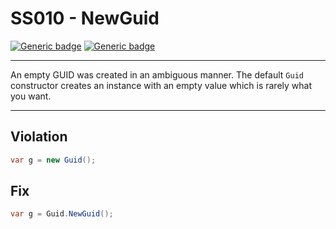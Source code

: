 # SS010 - NewGuid

[![Generic badge](https://img.shields.io/badge/Severity-Error-red.svg)](https://shields.io/) [![Generic badge](https://img.shields.io/badge/CodeFix-Yes-green.svg)](https://shields.io/)

---

An empty GUID was created in an ambiguous manner. The default `Guid` constructor creates an instance with an empty value which is rarely what you want.

---

## Violation
```cs
var g = new Guid();
```

## Fix
```cs
var g = Guid.NewGuid();
```